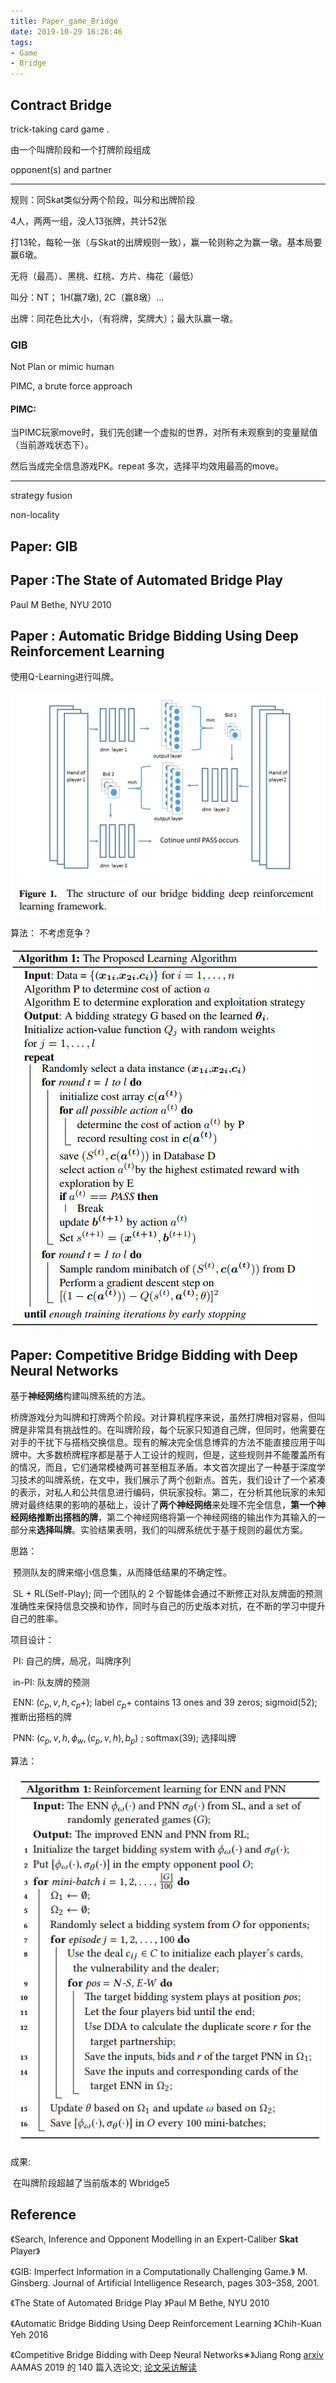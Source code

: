 ```yaml
---
title: Paper_game_Bridge
date: 2019-10-29 16:26:46
tags:
- Game 
- Bridge
---
```






## Contract Bridge

trick-taking card game .

由一个叫牌阶段和一个打牌阶段组成

opponent(s) and partner 

--------------------------

规则：同Skat类似分两个阶段，叫分和出牌阶段

4人，两两一组，没人13张牌，共计52张

打13轮，每轮一张（与Skat的出牌规则一致），赢一轮则称之为赢一墩。基本局要赢6墩。



无将（最高）、黑桃、红桃、方片、梅花（最低）

叫分：NT； 1H(赢7墩), 2C（赢8墩）...

出牌：同花色比大小，（有将牌，奖牌大）；最大队赢一墩。



### GIB

Not Plan or mimic human

PIMC, a brute force approach

#### PIMC:

当PIMC玩家move时，我们先创建一个虚拟的世界，对所有未观察到的变量赋值（当前游戏状态下）。

然后当成完全信息游戏PK。repeat 多次，选择平均效用最高的move。

-------------

strategy fusion

non-locality

## Paper: GIB



## Paper :The State of Automated Bridge Play

Paul M Bethe, NYU 2010 



## Paper : Automatic Bridge Bidding Using Deep Reinforcement Learning 

使用Q-Learning进行叫牌。

![1572512512141](Paper-Game-Bridge/1572512512141.png)

算法： 不考虑竞争？

![1572509442777](Paper-Game-Bridge/1572509442777.png)



## Paper: Competitive Bridge Bidding with Deep Neural Networks

基于**神经网络**构建叫牌系统的方法。

桥牌游戏分为叫牌和打牌两个阶段。对计算机程序来说，虽然打牌相对容易，但叫牌是非常具有挑战性的。在叫牌阶段，每个玩家只知道自己牌，但同时，他需要在对手的干扰下与搭档交换信息。现有的解决完全信息博弈的方法不能直接应用于叫牌中。大多数桥牌程序都是基于人工设计的规则，但是，这些规则并不能覆盖所有的情况，而且，它们通常模棱两可甚至相互矛盾。本文首次提出了一种基于深度学习技术的叫牌系统，在文中，我们展示了两个创新点。首先，我们设计了一个紧凑的表示，对私人和公共信息进行编码，供玩家投标。第二，在分析其他玩家的未知牌对最终结果的影响的基础上，设计了**两个神经网络**来处理不完全信息，**第一个神经网络推断出搭档的牌**，第二个神经网络将第一个神经网络的输出作为其输入的一部分来**选择叫牌**。实验结果表明，我们的叫牌系统优于基于规则的最优方案。



思路：

​	预测队友的牌来缩小信息集，从而降低结果的不确定性。

​	SL + RL(Self-Play); 同一个团队的 2 个智能体会通过不断修正对队友牌面的预测准确性来保持信息交换和协作，同时与自己的历史版本对抗，在不断的学习中提升自己的胜率。



项目设计：

​	PI: 自己的牌，局况，叫牌序列

​	in-PI: 队友牌的预测

​	ENN: ($c_p,v, h, c_p+$); label $c_p+$ contains 13 ones and 39 zeros; sigmoid(52); 推断出搭档的牌

​	PNN: ($c_p, v, h, ϕ_w, (c_p, v, h), b_p$) ; softmax(39); 选择叫牌

算法：

![1572429108140](Paper-game-Bridge/1572429108140.png)

成果:

​	在叫牌阶段超越了当前版本的 Wbridge5





## Reference

《Search, Inference and Opponent Modelling in an Expert-Caliber **Skat** Player》

《GIB: Imperfect Information in a Computationally Challenging Game.》 M. Ginsberg.  Journal
of Artificial Intelligence Research, pages 303–358, 2001. 

《The State of Automated Bridge Play 》Paul M Bethe, NYU 2010 

《Automatic Bridge Bidding Using Deep Reinforcement Learning 》Chih-Kuan Yeh 2016

《Competitive Bridge Bidding with Deep Neural Networks∗》Jiang Rong  [arxiv](https://arxiv.org/abs/1903.00900v2) AAMAS 2019 的 140 篇入选论文; [论文采访解读](https://www.yanxishe.com/blogDetail/13392)
